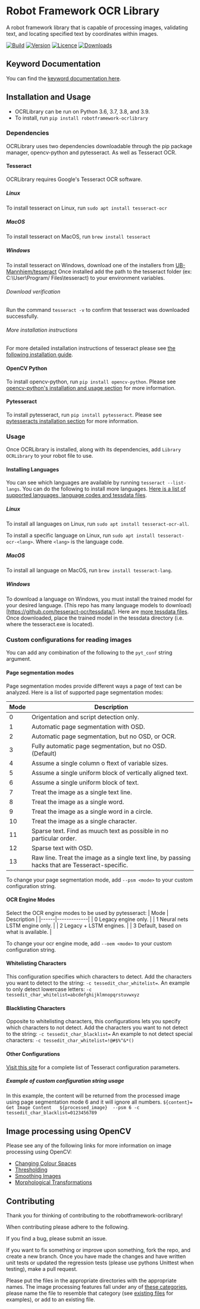 # Robot Framework OCR Library
A robot framework library that is capable of processing images, validating text, and locating specified text by coordinates within images.

[![Build](https://github.com/bendurston/robotframework-ocrlibrary/actions/workflows/build.yml/badge.svg)](https://github.com/bendurston/robotframework-ocrlibrary/actions/workflows/build.yml) [![Version](https://img.shields.io/badge/Version-2.0.0-blue)](https://img.shields.io/badge/Version-2.0.0-blue) [![Licence](https://img.shields.io/badge/Licence-Apache%202.0-blue)](https://img.shields.io/badge/Licence-Apache%202.0-blue) [![Downloads](https://static.pepy.tech/personalized-badge/robotframework-ocrlibrary?period=total&units=international_system&left_color=black&right_color=blue&left_text=Downloads)](https://pepy.tech/project/robotframework-ocrlibrary)

## Keyword Documentation
You can find the [keyword documentation here](https://bendurston.github.io/OCRLibrary.html).

## Installation and Usage
- OCRLibrary can be run on Python 3.6, 3.7, 3.8, and 3.9.
- To install, run `pip install robotframework-ocrlibrary`

### Dependencies
OCRLibrary uses two dependencies downloadable through the pip package manager, opencv-python and pytesseract. As well as Tesseract OCR.

#### Tesseract
OCRLibrary requires Google's Tesseract OCR software. 
##### Linux
To install tesseract on Linux, run `sudo apt install tesseract-ocr`

##### MacOS
To install tesseract on MacOS, run `brew install tesseract`

##### Windows
To install tesseract on Windows, download one of the installers from [UB-Mannhiem/tesseract](https://github.com/UB-Mannheim/tesseract/wiki)
Once installed add the path to the tesseract folder (ex: C:\User\Program/ Files\tesseract) to your environment variables.

###### Download verification
Run the command `tesseract -v` to confirm that tesseract was downloaded successfully.

###### More installation instructions
For more detailed installation instructions of tesseract please see [the following installation guide](https://tesseract-ocr.github.io/tessdoc/Installation.html).

#### OpenCV Python
To install opencv-python, run `pip install opencv-python`.
Please see [opencv-python's installation and usage section](https://github.com/opencv/opencv-python#installation-and-usage) for more information.

#### Pytesseract
To install pytesseract, run `pip install pytesseract`.
Please see [pytesseracts installation section](https://github.com/madmaze/pytesseract#installation) for more information.

### Usage
Once OCRLibrary is installed, along with its dependencies, add `Library    OCRLibrary` to your robot file to use.

#### Installing Languages
You can see which languages are available by running `tesseract --list-langs`. You can do the following to install more languages. [Here is a list of supported languages, language codes and tessdata files](https://tesseract-ocr.github.io/tessdoc/Data-Files#data-files-for-version-400-november-29-2016).

##### Linux
To install all languages on Linux, run `sudo apt install tesseract-ocr-all`.

To install a specific language on Linux, run `sudo apt install tesseract-ocr-<lang>`. Where `<lang>` is the language code.

##### MacOS
To install all language on MacOS, run `brew install tesseract-lang`.

##### Windows
To download a language on Windows, you must install the trained model for your desired language. (This repo has many language models to download)[https://github.com/tesseract-ocr/tessdata/]. Here are [more tessdata files](https://tesseract-ocr.github.io/tessdoc/Data-Files#data-files-for-version-400-november-29-2016). Once downloaded, place the trained model in the tessdata directory (i.e. where the tesseract.exe is located).

### Custom configurations for reading images
You can add any combination of the following to the `pyt_conf` string argument.

#### Page segmentation modes
Page segmentation modes provide different ways a page of text can be analyzed. Here is a list of supported page segmentation modes:

| Mode | Description |
|------|-------------|
| 0    | Origentation and script detection only. |
| 1    | Automatic page segmentation with OSD.   |
| 2    | Automatic page segmentation, but no OSD, or OCR.    |
| 3    | Fully automatic page segmentation, but no OSD. (Default)    |
| 4    | Assume a single column o ftext of variable sizes.   |
| 5    | Assume a single uniform block of vertically aligned text.   |
| 6    | Assume a single uniform block of text.  |
| 7    | Treat the image as a single text line.  |
| 8    | Treat the image as a single word.   |
| 9    | Treat the image as a single word in a circle.   |
| 10   | Treat the image as a single character.  |
| 11   | Sparse text. Find as muuch text as possible in no particular order. |
| 12   | Sparse text with OSD.   |
| 13   | Raw line. Treat the image as a single text line, by passing hacks that are Tesseract-specific.  |

To change your page segmentation mode, add `--psm <mode>` to your custom configuration string. 

#### OCR Engine Modes
Select the OCR engine modes to be used by pytesseract:
| Mode | Description |
|------|-------------|
| 0    Legacy engine only.  |
| 1    Neural nets LSTM engine only.    |
| 2    Legacy + LSTM engines.   |
| 3    Default, based on what is available. |

To change your ocr engine mode, add `--oem <mode>` to your custom configuration string.

#### Whitelisting Characters
This configuration specifies which characters to detect.
Add the characters you want to detect to the string: `-c tessedit_char_whitelist=`.
An example to only detect lowercase letters: `-c tessedit_char_whitelist=abcdefghijklmnopqrstuvwxyz`

#### Blacklisting Characters
Opposite to whitelisting characters, this configurations lets you specify which characters to not detect.
Add the characters you want to not detect to the string: `-c tessedit_char_blacklist=`
An example to not detect special characters: `-c tessedit_char_whitelist=!@#$%^&*()`

#### Other Configurations
[Visit this site](https://muthu.co/all-tesseract-ocr-options/) for a complete list of Tesseract configuration parameters.

##### Example of custom configuration string usage
In this example, the content will be returned from the processed image using page segmentation mode 6 and it will ignore all numbers.
`${content}=    Get Image Content   ${processed_image}  --psm 6 -c tessedit_char_blacklist=0123456789   `

## Image processing using OpenCV
Please see any of the following links for more information on image processing using OpenCV:
- [Changing Colour Spaces](https://docs.opencv.org/4.5.2/df/d9d/tutorial_py_colorspaces.html)
- [Thresholding](https://docs.opencv.org/4.5.2/d7/d4d/tutorial_py_thresholding.html)
- [Smoothing Images](https://docs.opencv.org/4.5.2/d4/d13/tutorial_py_filtering.html)
- [Morphological Transformations](https://docs.opencv.org/4.5.2/d9/d61/tutorial_py_morphological_ops.html)

## Contributing
Thank you for thinking of contributing to the robotframework-ocrlibrary!

When contributing please adhere to the following.

If you find a bug, please submit an issue.

If you want to fix something or improve upon something, fork the repo, and create a new branch.
Once you have made the changes and have written unit tests or updated the regression tests (please use pythons Unittest when testing), make a pull request.

Please put the files in the appropriate directories with the appropriate names. The image processing features fall under any of [these categories](https://docs.opencv.org/4.5.2/d2/d96/tutorial_py_table_of_contents_imgproc.html), please name the file to resemble that category (see [existing files](https://github.com/bendurston/robotframework-ocrlibrary/tree/main/OCRLibrary/utils/imageprocessing/imagetransformation) for examples), or add to an existing file.
